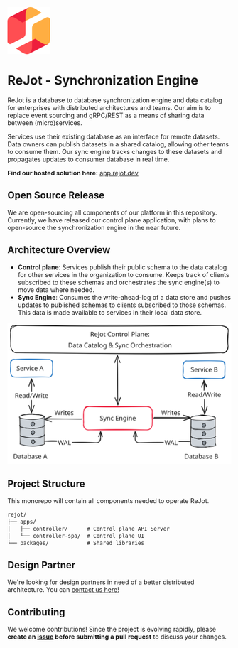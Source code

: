 ![ReJot Icon](resources/rejot-icon.png)

# ReJot - Synchronization Engine

ReJot is a database to database synchronization engine and data catalog for enterprises with distributed architectures and teams.
Our aim is to replace event sourcing and gRPC/REST as a means of sharing data between (micro)services.

Services use their existing database as an interface for remote datasets.
Data owners can publish datasets in a shared catalog, allowing other teams to consume them. Our sync engine tracks changes to these datasets and propagates updates to consumer database in real time.

**Find our hosted solution here:** [app.rejot.dev](https://app.rejot.dev/)

## Open Source Release

We are open-sourcing all components of our platform in this repository. Currently, we have released our control plane application, with plans to open-source the synchronization engine in the near future.

## Architecture Overview

- **Control plane**: Services publish their public schema to the data catalog for other services in the organization to consume. Keeps track of clients subscribed to these schemas and orchestrates the sync engine(s) to move data where needed.
- **Sync Engine**: Consumes the write-ahead-log of a data store and pushes updates to published schemas to clients subscribed to those schemas. This data is made available to services in their local data store.

![ReJot Architecture Overview](resources/rejot-diagram.svg)

## Project Structure

This monorepo will contain all components needed to operate ReJot.

```
rejot/
├── apps/
│   ├── controller/      # Control plane API Server
│   └── controller-spa/  # Control plane UI
└── packages/            # Shared libraries
```

## Design Partner

We're looking for design partners in need of a better distributed architecture. You can [contact us here!](https://rejot.dev/contact)

## Contributing

We welcome contributions! Since the project is evolving rapidly, please **create an [issue](https://github.com/rejot-dev/rejot/issues/new) before submitting a pull request** to discuss your changes.
